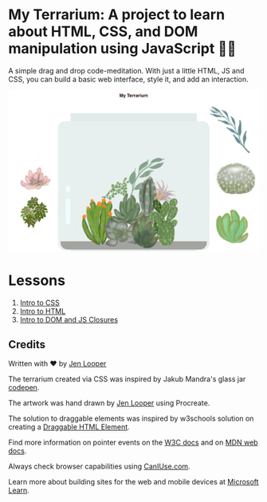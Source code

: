 # My Terrarium: A project to learn about HTML, CSS, and DOM manipulation using JavaScript 🌵🌱

A simple drag and drop code-meditation. With just a little HTML, JS and CSS, you can build a basic web interface, style it, and add an interaction.

![my terrarium](screenshot_gray.png)

# Lessons

1. [Intro to CSS](./intro-to-css/README.md)
2. [Intro to HTML](./intro-to-html/README.md)
3. [Intro to DOM and JS Closures](intro-to-DOM-and-js-closures/README.md)

## Credits

Written with ♥️ by [Jen Looper](https://www.twitter.com/jenlooper)

The terrarium created via CSS was inspired by Jakub Mandra's glass jar [codepen](https://codepen.io/Rotarepmi/pen/rjpNZY).

The artwork was hand drawn by [Jen Looper](http://jenlooper.com) using Procreate.

The solution to draggable elements was inspired by w3schools solution on creating a [Draggable HTML Element](https://www.w3schools.com/howto/howto_js_draggable.asp).

Find more information on pointer events on the [W3C docs](https://www.w3.org/TR/pointerevents1/) and on [MDN web docs](https://developer.mozilla.org/en-US/docs/Web/API/Pointer_events).

Always check browser capabilities using [CanIUse.com](https://caniuse.com/).

Learn more about building sites for the web and mobile devices at [Microsoft Learn](https://docs.microsoft.com/learn/modules/build-simple-website/?WT.mc_id=webdev101-github-jelooper).
